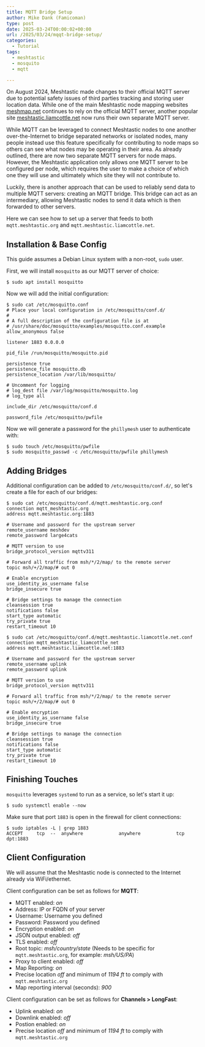 ```yaml
---
title: MQTT Bridge Setup
author: Mike Dank (Famicoman)
type: post
date: 2025-03-24T00:00:02+00:00
url: /2025/03/24/mqqt-bridge-setup/
categories:
  - Tutorial
tags:
  - meshtastic
  - mosquito
  - mqtt

---
```


On August 2024, Meshtastic made changes to their official MQTT server due to potential safety issues of third parties tracking and storing user location data. While one of the main Meshtastic node mapping websites [meshmap.net](https://meshmap.net/) continues to rely on the official MQTT server, another popular site [meshtastic.liamcottle.net](https://meshtastic.liamcottle.net/) now runs their own separate MQTT server.

While MQTT can be leveraged to connect Meshtastic nodes to one another over-the-Internet to bridge separated networks or isolated nodes, many people instead use this feature specifically for contributing to node maps so others can see what nodes may be operating in their area. As already outlined, there are now two separate MQTT servers for node maps. However, the Meshtastic application only allows one MQTT server to be configured per node, which requires the user to make a choice of which one they will use and ultimately which site they will not contribute to.

Luckily, there is another approach that can be used to reliably send data to multiple MQTT servers: creating an MQTT bridge. This bridge can act as an intermediary, allowing Meshtastic nodes to send it data which is then forwarded to other servers.

Here we can see how to set up a server that feeds to both `mqtt.meshtastic.org` and `mqtt.meshtastic.liamcottle.net`.

## Installation & Base Config

This guide assumes a Debian Linux system with a non-root, `sudo` user.

First, we will install `mosquitto` as our MQTT server of choice:

```
$ sudo apt install mosquitto
```

Now we will add the initial configuration:

```
$ sudo cat /etc/mosquitto.conf
# Place your local configuration in /etc/mosquitto/conf.d/
#
# A full description of the configuration file is at
# /usr/share/doc/mosquitto/examples/mosquitto.conf.example
allow_anonymous false

listener 1883 0.0.0.0

pid_file /run/mosquitto/mosquitto.pid

persistence true
persistence_file mosquitto.db
persistence_location /var/lib/mosquitto/

# Uncomment for logging
# log_dest file /var/log/mosquitto/mosquitto.log
# log_type all

include_dir /etc/mosquitto/conf.d

password_file /etc/mosquitto/pwfile
```

Now we will generate a password for the `phillymesh` user to authenticate with:

```
$ sudo touch /etc/mosquitto/pwfile
$ sudo mosquitto_passwd -c /etc/mosquitto/pwfile phillymesh
```

## Adding Bridges

Additional configuration can be added to `/etc/mosquitto/conf.d/`, so let's create a file for each of our bridges:

```
$ sudo cat /etc/mosquitto/conf.d/mqtt.meshtastic.org.conf
connection mqtt_meshtastic.org
address mqtt.meshtastic.org:1883

# Username and password for the upstream server
remote_username meshdev
remote_password large4cats

# MQTT version to use
bridge_protocol_version mqttv311

# Forward all traffic from msh/*/2/map/ to the remote server
topic msh/+/2/map/# out 0

# Enable encryption
use_identity_as_username false
bridge_insecure true

# Bridge settings to manage the connection
cleansession true
notifications false
start_type automatic
try_private true
restart_timeout 10
```

```
$ sudo cat /etc/mosquitto/conf.d/mqtt.meshtastic.liamcottle.net.conf
connection mqtt_meshtastic_liamcottle_net
address mqtt.meshtastic.liamcottle.net:1883

# Username and password for the upstream server
remote_username uplink
remote_password uplink

# MQTT version to use
bridge_protocol_version mqttv311

# Forward all traffic from msh/*/2/map/ to the remote server
topic msh/+/2/map/# out 0

# Enable encryption
use_identity_as_username false
bridge_insecure true

# Bridge settings to manage the connection
cleansession true
notifications false
start_type automatic
try_private true
restart_timeout 10
```

## Finishing Touches

`mosquitto` leverages `systemd` to run as a service, so let's start it up:

```
$ sudo systemctl enable --now
```

Make sure that port `1883` is open in the firewall for client connections:

```
$ sudo iptables -L | grep 1883
ACCEPT     tcp  --  anywhere             anywhere             tcp dpt:1883
```

## Client Configuration

We will assume that the Meshtastic node is connected to the Internet already via WiFi/ethernet.

Client configuration can be set as follows for **MQTT**:

* MQTT enabled: *on*
* Address: IP or FQDN of your server
* Username: Username you defined
* Password: Password you defined
* Encryption enabled: *on*
* JSON output enabled: *off*
* TLS enabled: *off*
* Root topic: *msh/country/state* (Needs to be specific for `mqtt.meshtastic.org`, for example: *msh/US/PA*)
* Proxy to client enabled: *off*
* Map Reporting: *on*
* Precise location *off* and minimum of *1194 ft* to comply with `mqtt.meshtastic.org`
* Map reporting interval (seconds): *900*

Client configuration can be set as follows for **Channels > LongFast**:

* Uplink enabled: *on*
* Downlink enabled: *off*
* Postion enabled: *on*
* Precise location *off* and minimum of *1194 ft* to comply with `mqtt.meshtastic.org`